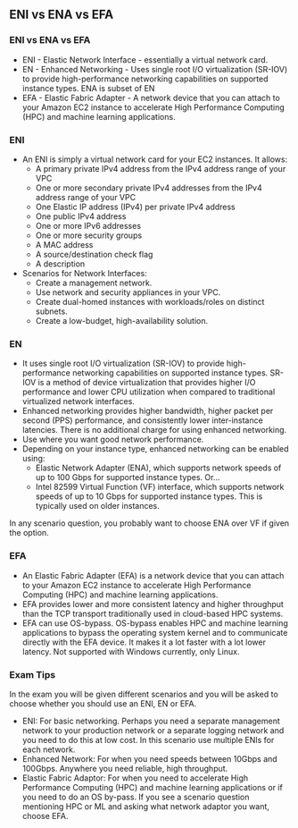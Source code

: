 ## ENI vs ENA vs EFA

### ENI vs ENA vs EFA
- ENI - Elastic Network Interface - essentially a virtual network card.
- EN - Enhanced Networking - Uses single root I/O virtualization (SR-IOV) to provide high-performance networking capabilities on supported instance types. ENA is subset of EN
- EFA - Elastic Fabric Adapter - A network device that you can attach to your Amazon EC2 instance to accelerate High Performance Computing (HPC) and machine learning applications.

### ENI
- An ENI is simply a virtual network card for your EC2 instances. It allows:
  - A primary private IPv4 address from the IPv4 address range of your VPC
  - One or more secondary private IPv4 addresses from the IPv4 address range of your VPC
  - One Elastic IP address (IPv4) per private IPv4 address
  - One public IPv4 address
  - One or more IPv6 addresses
  - One or more security groups
  - A MAC address
  - A source/destination check flag
  - A description
- Scenarios for Network Interfaces:
  - Create a management network.
  - Use network and security appliances in your VPC.
  - Create dual-homed instances with workloads/roles on distinct subnets.
  - Create a low-budget, high-availability solution.

### EN
- It uses single root I/O virtualization (SR-IOV) to provide high-performance networking capabilities on supported instance types. SR-IOV is a method of device virtualization that provides higher I/O performance and lower CPU utilization when compared to traditional virtualized network interfaces.
- Enhanced networking provides higher bandwidth, higher packet per second (PPS) performance, and consistently lower inter-instance latencies. There is no additional charge for using enhanced networking.
- Use where you want good network performance.
- Depending on your instance type, enhanced networking can be enabled using: 
  - Elastic Network Adapter (ENA), which supports network speeds of up to 100 Gbps for supported instance types. Or...
  - Intel 82599 Virtual Function (VF) interface, which supports network speeds of up to 10 Gbps for supported instance types. This is typically used on older instances.

In any scenario question, you probably want to choose ENA over VF if given the option.

### EFA
- An Elastic Fabric Adapter (EFA) is a network device that you can attach to your Amazon EC2 instance to accelerate High Performance Computing (HPC) and machine learning applications.
- EFA provides lower and more consistent latency and higher throughput than the TCP transport traditionally used in cloud-based HPC systems.
- EFA can use OS-bypass. OS-bypass enables HPC and machine learning applications to bypass the operating system kernel and to communicate directly with the EFA device. It makes it a lot faster with a lot lower latency. Not supported with Windows currently, only Linux.

### Exam Tips
In the exam you will be given different scenarios and you will be asked to choose whether you should use an ENI, EN or EFA.
- ENI: For basic networking. Perhaps you need a separate management network to your production network or a separate logging network and you need to do this at low cost. In this scenario use multiple ENIs for each network.
- Enhanced Network: For when you need speeds between 10Gbps and 100Gbps. Anywhere you need reliable, high throughput.
- Elastic Fabric Adaptor: For when you need to accelerate High Performance Computing (HPC) and machine learning applications or if you need to do an OS by-pass. If you see a scenario question mentioning HPC or ML and asking what network adaptor you want, choose EFA.